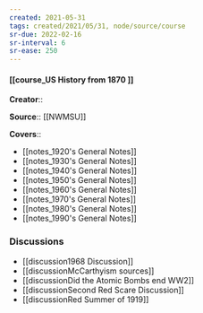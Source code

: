 ```yaml
---
created: 2021-05-31
tags: created/2021/05/31, node/source/course
sr-due: 2022-02-16
sr-interval: 6
sr-ease: 250
---
```


#### [[course_US History from 1870 ]]
**Creator**:: 
 
**Source**:: [[NWMSU]]

**Covers**:: 

- [[notes_1920's General Notes]]
- [[notes_1930's General Notes]]
- [[notes_1940's General Notes]]
- [[notes_1950's General Notes]]
- [[notes_1960's General Notes]]
- [[notes_1970's General Notes]]
- [[notes_1980's General Notes]]
- [[notes_1990's General Notes]]

### Discussions

- [[discussion1968 Discussion]]
- [[discussionMcCarthyism sources]]
- [[discussionDid the Atomic Bombs end WW2]]
- [[discussionSecond Red Scare Discussion]]
- [[discussionRed Summer of 1919]]